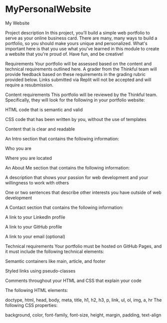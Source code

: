 # MyPersonalWebsite
My Website

Project description
In this project, you'll build a simple web portfolio to serve as your online business card. There are many, many ways to build a portfolio, so you should make yours unique and personalized. What's important here is that you use what you've learned in this module to create a website that you're proud of. Have fun, and be creative!

Requirements
Your portfolio will be assessed based on the content and technical requirements outlined here. A grader from the Thinkful team will provide feedback based on these requirements in the grading rubric provided below. Links submitted via Replit will not be accepted and will require a resubmission.

Content requirements
This portfolio will be reviewed by the Thinkful team. Specifically, they will look for the following in your portfolio website:

HTML code that is semantic and valid

CSS code that has been written by you, without the use of templates

Content that is clear and readable

An Intro section that contains the following information:

Who you are

Where you are located

An About Me section that contains the following information:

A description that shows your passion for web development and your willingness to work with others

One or two sentences that describe other interests you have outside of web development

A Contact section that contains the following information:

A link to your LinkedIn profile

A link to your GitHub profile

A link to your email (optional)

Technical requirements
Your portfolio must be hosted on GitHub Pages, and it must include the following technical elements:

Semantic containers like main, article, and footer

Styled links using pseudo-classes

Comments throughout your HTML and CSS that explain your code

The following HTML elements:

doctype, html, head, body, meta, title,
h1, h2, h3, p, link, ul, ol, img, a, hr
The following CSS properties:

background, color, font-family, font-size,
height, margin, padding, text-align
